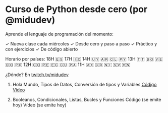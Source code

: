 # Curso de Python desde cero (por @midudev)

Aprende el lenguaje de programación del momento:

✓ Nueva clase cada miércoles
✓ Desde cero y paso a paso
✓ Práctico y con ejercicios
✓ De código abierto

Horario por países:
18H 🇪🇸 17H 🇮🇨
14H 🇺🇾 🇦🇷 🇨🇱 🇵🇾
13H 🇹🇹 🇧🇴 🇻🇪 🇩🇴 🇵🇷
12H 🇨🇴 🇵🇪 🇪🇨 🇨🇺 🇵🇦
11H 🇲🇽 🇨🇷 🇳🇮 🇸🇻 🇭🇳

¿Dónde? En [twitch.tv/midudev](https://twitch.tv/midudev)

1. Hola Mundo, Tipos de Datos, Conversión de tipos y Variables
[Código](https://github.com/midudev/curso-python/tree/main/01_basic) 
[Vídeo](https://www.twitch.tv/videos/2354087841)

1. Booleanos, Condicionales, Listas, Bucles y Funciones
Código (se emite hoy)
Vídeo (se emite hoy)